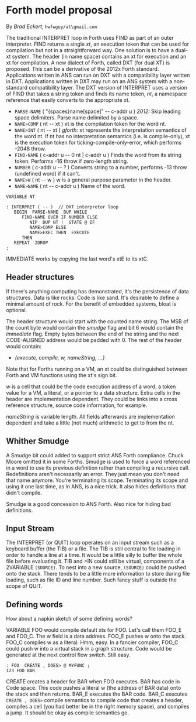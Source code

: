 # Forth model proposal

By *Brad Eckert*, `hwfwguy/at\gmail.com`

The traditional INTERPRET loop in Forth uses FIND as part of an outer interpreter. FIND returns a single *xt*, an execution token that can be used for compilation but not in a straightforward way. One solution is to have a dual-xt system. The header (in name space) contains an xt for execution and an xt for compilation. A new dialect of Forth, called DXT (for dual XT) is proposed. This can be a derivative of the 2012x Forth standard. Applications written in ANS can run on DXT with a compatibility layer written in DXT. Applications written in DXT may run on an ANS system with a non-standard compatibility layer. The DXT version of INTERPRET uses a version of FIND that takes a string token and finds its name token, *nt*, a namespace reference that easily converts to the appropriate xt.

- `PARSE-NAME`  ( "{spaces}name[space]" -- c-addr u )  *2012:* Skip leading space delimiters. Parse name delimited by a space.
- `NAME>COMP`  ( nt -- xt )  xt is the compilation token for the word nt.
- `NAME>INT`  ( nt -- xt )  *gforth:* xt represents the interpretation semantics of the word nt. If nt has no interpretation semantics (i.e. is compile-only), xt is the execution token for ticking-compile-only-error, which performs -2048 throw.
- `FIND-NAME`  ( c-addr u -- 0 nt | c-addr u )  Finds the word from its string token. Performs -16 throw if zero-length string.
- `NUMBER`  ( c-addr u -- ? )  Converts string to a number, performs -13 throw (undefined word) if it can't.
- `NAME>W`  ( nt -- w )  w is a general purpose parameter in the header.
- `NAME>NAME`  ( nt -- c-addr u )  Name of the word.

```
VARIABLE NT

: INTERPRET ( -- )  // DXT interpreter loop
   BEGIN  PARSE-NAME  DUP WHILE
      FIND-NAME OVER IF NUMBER ELSE
         NIP  DUP NT !  STATE @ IF         
         NAME>COMP ELSE
         NAME>EXEC THEN  EXECUTE
      THEN
   REPEAT  2DROP
;
```
IMMEDIATE works by copying the last word's xtE to its xtC.


## Header structures

If there's anything computing has demonstrated, it's the persistence of data structures. Data is like rocks. Code is like sand. It's desirable to define a minimal amount of rock. For the benefit of embedded systems, bloat is optional.

The header structure would start with the counted name string. The MSB of the count byte would contain the *smudge* flag and bit 6 would contain the *immediate* flag. Empty bytes between the end of the string and the next CODE-ALIGNED address would be padded with 0. The rest of the header would contain:

- *{execute, compile, w, nameString, ...}* 

Note that for Forths running on a VM, an xt could be distinguished between Forth and VM functions using the xt's sign bit.

*w* is a cell that could be the code execution address of a word, a token value for a VM, a literal, or a pointer to a data structure. Extra cells in the header are implementation dependent. They could be links into a cross reference structure, source code information, for example.

*nameString* is variable length. All fields afterwards are implementation dependent and take a little (not much) arithmetic to get to from the nt.

## Whither Smudge

A Smudge bit could added to support strict ANS Forth compliance. Chuck Moore omitted it in some Forths. Smudge is used to force a word referenced in a word to use its previous definition rather than compiling a recursive call. Redefinitions aren't necessarily an error. They just mean you don't need that name anymore. You're terminating its scope. Terminating its scope and using it one last time, as in ANS, is a nice trick. It also hides definitions that didn't compile. 

Smudge is a good concession to ANS Forth. Also nice for hiding bad definitions. 

## Input Stream

The INTERPRET (or QUIT) loop operates on an input stream such as a keyboard buffer (the TIB) or a file. The TIB is still central to file loading in order to handle a line at a time. It would be a little silly to buffer the whole file before evaluating it. TIB and >IN could still be virtual, components of a 2VARIABLE `(SOURCE)`. To nest into a new source, `(SOURCE)` could be pushed onto the stack. There tends to be a little more information to store during file loading, such as file ID and line number. Such fancy stuff is outside the scope of QUIT.

## Defining words

How about a napkin sketch of some defining words?

VARIABLE FOO would compile default xts for FOO. Let's call them FOO_E and FOO_C. The w field is a data address. FOO_E pushes w onto the stack. FOO_C compiles w as a literal. Hmm, easy. In a fancier compiler, FOO_C could push w into a virtual stack in a graph structure. Code would be generated at the next control flow switch. Still easy.

```
: FOO  CREATE , DOES> @ MYFUNC ;
123 FOO BAR
```
CREATE creates a header for BAR when FOO executes. BAR has code in Code space. This code pushes a literal w (the address of BAR data) onto the stack and then returns. BAR_E executes the BAR code. BAR_C executes `CREATE , DOES>` compile semantics to compile code that creates a header, compiles a cell (you had better be in the right memory space), and compiles a jump. It should be okay as compile semantics go.




